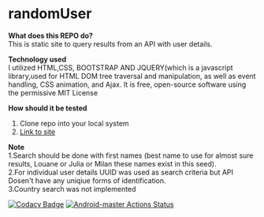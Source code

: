 # randomUser

**What does this REPO do?**
<br>
This is static site to query results from an API with user details. 

**Technology used**
<br>
I utilized HTML,CSS, BOOTSTRAP AND JQUERY(which is a javascript library,used for HTML DOM tree traversal and manipulation,
as well as event handling, CSS animation, and Ajax. It is free, open-source software using the permissive MIT License


**How  should it be tested**
1. Clone repo into your local system
2. <a href="https://decagon01.herokuapp.com/">Link to site</a>

**Note**
<br>
1.Search should be done with first names (best name to use for almost sure results, Louane or Julia or Milan these names exist in this seed).<br>
2.For individual user details UUID was used as search criteria but API Dosen't have any uniqiue forms of identification.<br>
3.Country search was not implemented

[![Codacy Badge](https://api.codacy.com/project/badge/Grade/be7878e09e8847a0bfbd8a7f2ed05e43)](https://app.codacy.com/gh/otjake/randomUser?utm_source=github.com&utm_medium=referral&utm_content=otjake/randomUser&utm_campaign=Badge_Grade)
[![Android-master Actions Status](https://github.com/{otjake}/{randomUser}/edit/{Decagon}/badge.svg)](https://github.com/{otjake}/{randomUser}/actions)
